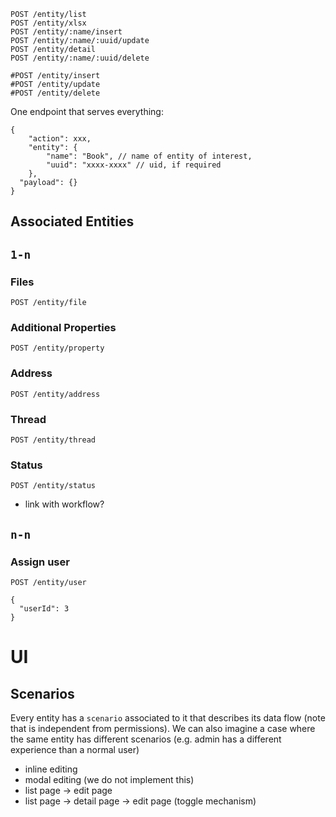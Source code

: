```
POST /entity/list
POST /entity/xlsx
POST /entity/:name/insert
POST /entity/:name/:uuid/update
POST /entity/detail
POST /entity/:name/:uuid/delete

#POST /entity/insert
#POST /entity/update
#POST /entity/delete
```

One endpoint that serves everything:

```
{
	"action": xxx,
	"entity": {
		"name": "Book", // name of entity of interest,
		"uuid": "xxxx-xxxx" // uid, if required
	},
  "payload": {}
}
```

## Associated Entities

## `1-n`

### Files

`POST /entity/file`

### Additional Properties

`POST /entity/property` 

### Address

`POST /entity/address`

### Thread

`POST /entity/thread`

### Status

`POST /entity/status` 

- link with workflow?

## `n-n`

### Assign user

`POST /entity/user`

```
{
  "userId": 3
}
```

# UI

## Scenarios

Every entity has a `scenario` associated to it that describes its data flow (note that is independent from permissions). We can also imagine a case where the same entity has different scenarios (e.g. admin has a different experience than a normal user)

* inline editing
* modal editing (we do not implement this)
* list page -> edit page
* list page -> detail page -> edit page (toggle mechanism)

